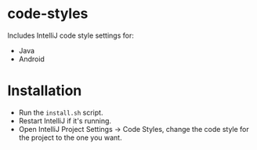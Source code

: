 code-styles
===========

Includes IntelliJ code style settings for:

* Java
* Android

Installation
============

* Run the `install.sh` script.
* Restart IntelliJ if it's running.
* Open IntelliJ Project Settings -> Code Styles, change the code style for the project to the one you want.